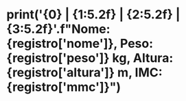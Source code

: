 # print('{0} | {1:5.2f} | {2:5.2f} | {3:5.2f}'.f"Nome: {registro['nome']}, Peso: {registro['peso']} kg, Altura: {registro['altura']} m, IMC: {registro['mmc']}")

